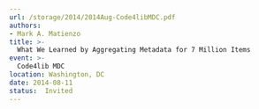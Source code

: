 ```yaml
---
url: /storage/2014/2014Aug-Code4libMDC.pdf
authors:
- Mark A. Matienzo
title: >-
  What We Learned by Aggregating Metadata for 7 Million Items
event: >-
  Code4lib MDC
location: Washington, DC
date: 2014-08-11
status:  Invited
---
```

